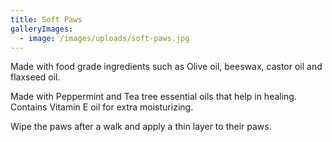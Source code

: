 ```yaml
---
title: Soft Paws
galleryImages:
  - image: /images/uploads/soft-paws.jpg
---
```

Made with food grade ingredients such as Olive oil, beeswax, castor oil and flaxseed oil.

Made with Peppermint and Tea tree essential oils that help in healing. Contains Vitamin E oil for extra moisturizing.

Wipe the paws after a walk and apply a thin layer to their paws.
